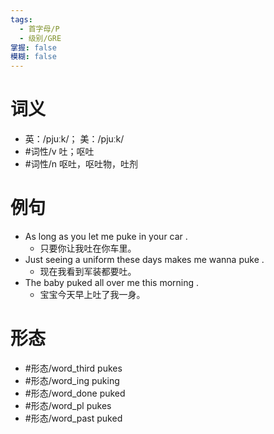 ```yaml
---
tags:
  - 首字母/P
  - 级别/GRE
掌握: false
模糊: false
---
```

# 词义
- 英：/pjuːk/； 美：/pjuːk/
- #词性/v  吐；呕吐
- #词性/n  呕吐，呕吐物，吐剂
# 例句
- As long as you let me puke in your car .
	- 只要你让我吐在你车里。
- Just seeing a uniform these days makes me wanna puke .
	- 现在我看到军装都要吐。
- The baby puked all over me this morning .
	- 宝宝今天早上吐了我一身。
# 形态
- #形态/word_third pukes
- #形态/word_ing puking
- #形态/word_done puked
- #形态/word_pl pukes
- #形态/word_past puked
